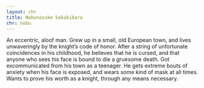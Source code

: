 ```yaml
---
layout: chr
title: Nobunosuke Sakakibara
chr: nobu
---
```

An eccentric, aloof man. Grew up in a small, old European town, and lives unwaveringly by the knight’s code of honor. After a string of unfortunate coincidences in his childhood, he believes that he is cursed, and that anyone who sees his face is bound to die a gruesome death. Got excommunicated from his town as a teenager. He gets extreme bouts of anxiety when his face is exposed, and wears some kind of mask at all times. Wants to prove his worth as a knight, through any means necessary.